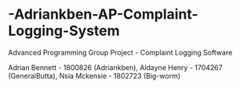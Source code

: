 # -Adriankben-AP-Complaint-Logging-System
Advanced Programming Group Project - Complaint Logging Software

Adrian Bennett - 1800826 (Adriankben),
Aldayne Henry - 1704267 (GeneralButta),
Nsia Mckensie - 1802723 (Big-worm)
